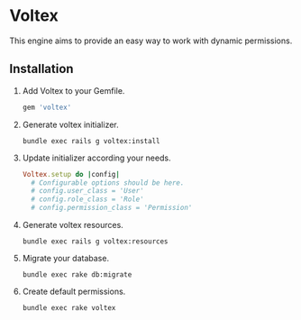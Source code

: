 # Voltex
This engine aims to provide an easy way to work with dynamic permissions.


## Installation
1. Add Voltex to your Gemfile.

    ```ruby
    gem 'voltex'
    ```

2. Generate voltex initializer.

    ```
    bundle exec rails g voltex:install
    ```

3. Update initializer according your needs.

    ```ruby
    Voltex.setup do |config|
      # Configurable options should be here.
      # config.user_class = 'User'
      # config.role_class = 'Role'
      # config.permission_class = 'Permission'
    ```

4. Generate voltex resources.

    ```
    bundle exec rails g voltex:resources
    ```

5. Migrate your database.

    ```
    bundle exec rake db:migrate
    ```

6. Create default permissions.

    ```
    bundle exec rake voltex
    ```
